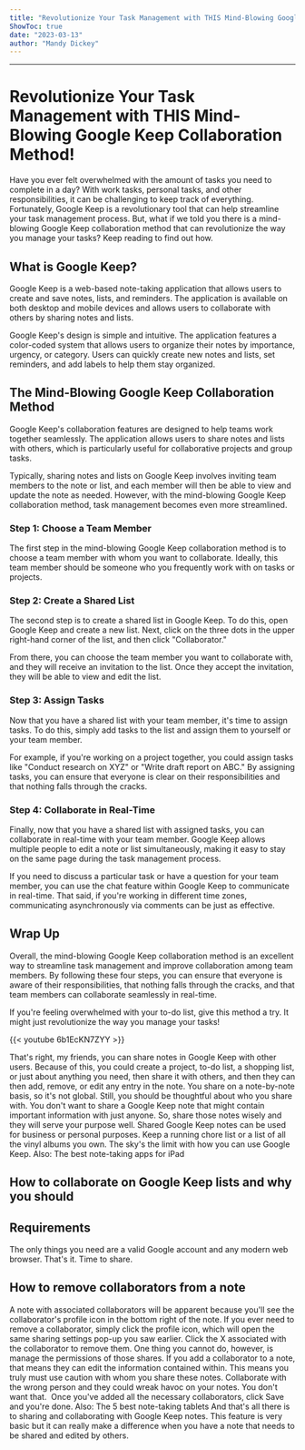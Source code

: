```yaml
---
title: "Revolutionize Your Task Management with THIS Mind-Blowing Google Keep Collaboration Method!"
ShowToc: true 
date: "2023-03-13"
author: "Mandy Dickey"
---
```

*****
# Revolutionize Your Task Management with THIS Mind-Blowing Google Keep Collaboration Method!

Have you ever felt overwhelmed with the amount of tasks you need to complete in a day? With work tasks, personal tasks, and other responsibilities, it can be challenging to keep track of everything. Fortunately, Google Keep is a revolutionary tool that can help streamline your task management process. But, what if we told you there is a mind-blowing Google Keep collaboration method that can revolutionize the way you manage your tasks? Keep reading to find out how.

## What is Google Keep?

Google Keep is a web-based note-taking application that allows users to create and save notes, lists, and reminders. The application is available on both desktop and mobile devices and allows users to collaborate with others by sharing notes and lists.

Google Keep's design is simple and intuitive. The application features a color-coded system that allows users to organize their notes by importance, urgency, or category. Users can quickly create new notes and lists, set reminders, and add labels to help them stay organized.

## The Mind-Blowing Google Keep Collaboration Method

Google Keep's collaboration features are designed to help teams work together seamlessly. The application allows users to share notes and lists with others, which is particularly useful for collaborative projects and group tasks.

Typically, sharing notes and lists on Google Keep involves inviting team members to the note or list, and each member will then be able to view and update the note as needed. However, with the mind-blowing Google Keep collaboration method, task management becomes even more streamlined.

### Step 1: Choose a Team Member

The first step in the mind-blowing Google Keep collaboration method is to choose a team member with whom you want to collaborate. Ideally, this team member should be someone who you frequently work with on tasks or projects.

### Step 2: Create a Shared List

The second step is to create a shared list in Google Keep. To do this, open Google Keep and create a new list. Next, click on the three dots in the upper right-hand corner of the list, and then click "Collaborator."

From there, you can choose the team member you want to collaborate with, and they will receive an invitation to the list. Once they accept the invitation, they will be able to view and edit the list.

### Step 3: Assign Tasks

Now that you have a shared list with your team member, it's time to assign tasks. To do this, simply add tasks to the list and assign them to yourself or your team member.

For example, if you're working on a project together, you could assign tasks like "Conduct research on XYZ" or "Write draft report on ABC." By assigning tasks, you can ensure that everyone is clear on their responsibilities and that nothing falls through the cracks.

### Step 4: Collaborate in Real-Time

Finally, now that you have a shared list with assigned tasks, you can collaborate in real-time with your team member. Google Keep allows multiple people to edit a note or list simultaneously, making it easy to stay on the same page during the task management process.

If you need to discuss a particular task or have a question for your team member, you can use the chat feature within Google Keep to communicate in real-time. That said, if you're working in different time zones, communicating asynchronously via comments can be just as effective.

## Wrap Up

Overall, the mind-blowing Google Keep collaboration method is an excellent way to streamline task management and improve collaboration among team members. By following these four steps, you can ensure that everyone is aware of their responsibilities, that nothing falls through the cracks, and that team members can collaborate seamlessly in real-time.

If you're feeling overwhelmed with your to-do list, give this method a try. It might just revolutionize the way you manage your tasks!

{{< youtube 6b1EcKN7ZYY >}} 



That's right, my friends, you can share notes in Google Keep with other users. Because of this, you could create a project, to-do list, a shopping list, or just about anything you need, then share it with others, and then they can then add, remove, or edit any entry in the note.
You share on a note-by-note basis, so it's not global. Still, you should be thoughtful about who you share with. You don't want to share a Google Keep note that might contain important information with just anyone. So, share those notes wisely and they will serve your purpose well.
Shared Google Keep notes can be used for business or personal purposes. Keep a running chore list or a list of all the vinyl albums you own. The sky's the limit with how you can use Google Keep.
Also: The best note-taking apps for iPad

 
## How to collaborate on Google Keep lists and why you should
 
## Requirements


The only things you need are a valid Google account and any modern web browser. That's it. Time to share.

 
## How to remove collaborators from a note


A note with associated collaborators will be apparent because you'll see the collaborator's profile icon in the bottom right of the note. If you ever need to remove a collaborator, simply click the profile icon, which will open the same sharing settings pop-up you saw earlier. Click the X associated with the collaborator to remove them.
One thing you cannot do, however, is manage the permissions of those shares. If you add a collaborator to a note, that means they can edit the information contained within. This means you truly must use caution with whom you share these notes. Collaborate with the wrong person and they could wreak havoc on your notes. You don't want that. 
Once you've added all the necessary collaborators, click Save and you're done.
Also: The 5 best note-taking tablets
And that's all there is to sharing and collaborating with Google Keep notes. This feature is very basic but it can really make a difference when you have a note that needs to be shared and edited by others.




